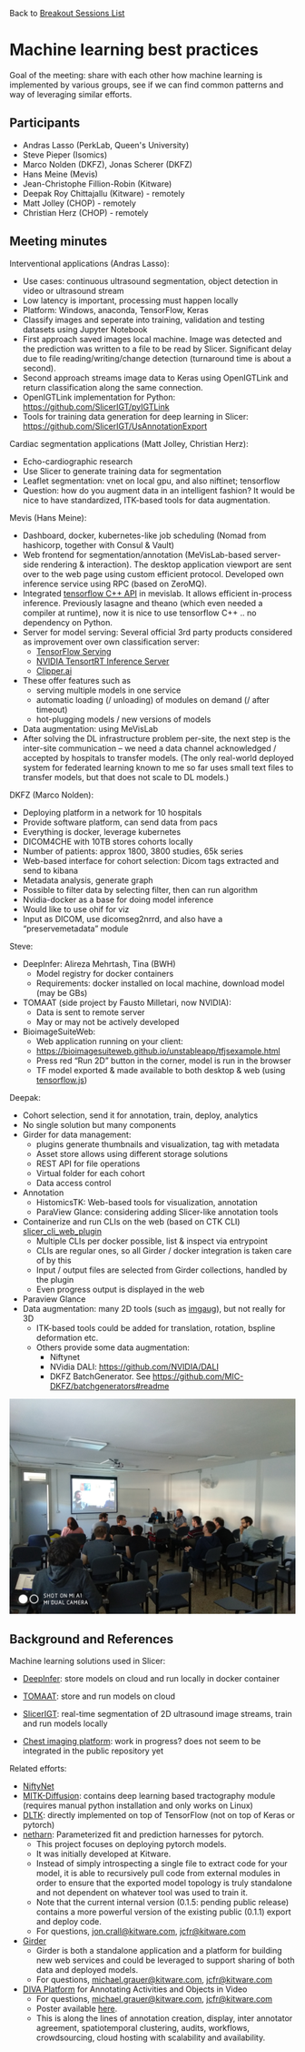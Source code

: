 Back to [Breakout Sessions List](../README.md#breakout-sessions)

# Machine learning best practices

Goal of the meeting: share with each other how machine learning is implemented by various groups, see if we can find common patterns and way of leveraging similar efforts.

## Participants
- Andras Lasso (PerkLab, Queen's University)
- Steve Pieper (Isomics)
- Marco Nolden (DKFZ), Jonas Scherer (DKFZ)
- Hans Meine (Mevis)
- Jean-Christophe Fillion-Robin (Kitware)
- Deepak Roy Chittajallu (Kitware) - remotely
- Matt Jolley (CHOP) - remotely
- Christian Herz (CHOP) - remotely

## Meeting minutes

Interventional applications (Andras Lasso):

- Use cases: continuous ultrasound segmentation, object detection in video or ultrasound stream
- Low latency is important, processing must happen locally
- Platform: Windows, anaconda, TensorFlow, Keras
- Classify images and seperate into training, validation and testing datasets using Jupyter Notebook
- First approach saved images local machine. Image was detected and the prediction was written to a file to be read by Slicer. Significant delay due to file reading/writing/change detection (turnaround time is about a second).
- Second approach streams image data to Keras using OpenIGTLink and return classification along the same connection.
- OpenIGTLink implementation for Python: https://github.com/SlicerIGT/pyIGTLink
- Tools for training data generation for deep learning in Slicer: https://github.com/SlicerIGT/UsAnnotationExport

Cardiac segmentation applications (Matt Jolley, Christian Herz):

- Echo-cardiographic research
- Use Slicer to generate training data for segmentation
- Leaflet segmentation: vnet on local gpu, and also niftinet; tensorflow
- Question: how do you augment data in an intelligent fashion? It would be nice to have standardized, ITK-based tools for data augmentation.

Mevis (Hans Meine):

- Dashboard, docker, kubernetes-like job scheduling (Nomad from hashicorp, together with Consul & Vault)
- Web frontend for segmentation/annotation (MeVisLab-based server-side rendering & interaction). The desktop application viewport are sent over to the web page using custom efficient protocol. Developed own inference service using RPC (based on ZeroMQ).
- Integrated [tensorflow C++ API](https://www.tensorflow.org/guide/extend/cc) in mevislab. It allows efficient in-process inference. Previously lasagne and theano (which even needed a compiler at runtime), now it is nice to use tensorflow C++ .. no dependency on Python.
- Server for model serving: Several official 3rd party products considered as improvement over own classification server:
  - [TensorFlow Serving](https://www.tensorflow.org/serving/)
  - [NVIDIA TensortRT Inference Server](https://devblogs.nvidia.com/nvidia-serves-deep-learning-inference/)
  - [Clipper.ai](http://clipper.ai/)
- These offer features such as
  - serving multiple models in one service
  - automatic loading (/ unloading) of modules on demand (/ after timeout)
  - hot-plugging models / new versions of models
- Data augmentation: using MeVisLab
- After solving the DL infrastructure problem per-site, the next step is the inter-site communication – we need a data channel acknowledged / accepted by hospitals to transfer models. (The only real-world deployed system for federated learning known to me so far uses small text files to transfer models, but that does not scale to DL models.)

DKFZ (Marco Nolden):

- Deploying platform in a network for 10 hospitals
- Provide software platform, can send data from pacs
- Everything is docker, leverage kubernetes
- DICOM4CHE with 10TB stores cohorts locally
- Number of patients: approx 1800, 3800 studies, 65k series
- Web-based interface for cohort selection: Dicom tags extracted and send to kibana
- Metadata analysis, generate graph
- Possible to filter data by selecting filter, then can run algorithm
- Nvidia-docker as a base for doing model inference
- Would like to use ohif for viz
- Input as DICOM, use dicomseg2nrrd, and also have a “preservemetadata” module

Steve:

- DeepInfer: Alireza Mehrtash, Tina (BWH)
  - Model registry for docker containers
  - Requirements: docker installed on local machine, download model (may be GBs)
- TOMAAT (side project by Fausto Milletari, now NVIDIA):
  - Data is sent to remote server
  - May or may not be actively developed
- BioimageSuiteWeb:
  - Web application running on your client:
  - https://bioimagesuiteweb.github.io/unstableapp/tfjsexample.html
  - Press red “Run 2D” button in the corner, model is run in the browser
  - TF model exported & made available to both desktop & web (using [tensorflow.js](https://js.tensorflow.org/))

Deepak:

- Cohort selection, send it for annotation, train, deploy, analytics
- No single solution but many components
- Girder for data management:
  - plugins generate thumbnails and visualization, tag with metadata
  - Asset store allows using different storage solutions
  - REST API for file operations
  - Virtual folder for each cohort
  - Data access control
- Annotation
  - HistomicsTK: Web-based tools for visualization, annotation
  - ParaView Glance: considering adding Slicer-like annotation tools
- Containerize and run CLIs on the web (based on CTK CLI) [slicer_cli_web_plugin](https://github.com/cdeepakroy/slicer_cli_web_plugin)
  - Multiple CLIs per docker possible, list & inspect via entrypoint
  - CLIs are regular ones, so all Girder / docker integration is taken care of by this
  - Input / output files are selected from Girder collections, handled by the plugin
  - Even progress output is displayed in the web
- Paraview Glance
- Data augmentation: many 2D tools (such as [imgaug](https://imgaug.readthedocs.io/en/latest/)), but not really for 3D
  - ITK-based tools could be added for translation, rotation, bspline deformation etc.
  - Others provide some data augmentation:
    - Niftynet
    - NVidia DALI: https://github.com/NVIDIA/DALI 
    - DKFZ BatchGenerator. See https://github.com/MIC-DKFZ/batchgenerators#readme 

![](./MachineLearning_BreakoutSession.jpg)

## Background and References

Machine learning solutions used in Slicer:
- [DeepInfer](http://www.deepinfer.org/): store models on cloud and run locally in docker container
- [TOMAAT](https://github.com/faustomilletari/TOMAAT-Slicer): store and run models on cloud
- [SlicerIGT](https://github.com/SlicerIGT/UsAnnotationExport): real-time segmentation of 2D ultrasound image streams, train and run models locally

- [Chest imaging platform](https://na-mic.github.io/ProjectWeek/PW27_2018_Boston/Projects/CIPDeepLearningLungSegmentation/): work in progress? does not seem to be integrated in the public repository yet

Related efforts:
- [NiftyNet](https://github.com/NifTK/NiftyNet)
- [MITK-Diffusion](http://mitk.org/wiki/MitkDiffusion#Requirements): contains deep learning based tractography module (requires manual python installation and only works on Linux)
- [DLTK](https://github.com/DLTK/DLTK): directly implemented on top of TensorFlow (not on top of Keras or pytorch)
- [netharn](https://github.com/Erotemic/netharn): Parameterized fit and prediction harnesses for pytorch.
  * This project focuses on deploying pytorch models.
  * It was initially developed at Kitware.
  * Instead of simply introspecting a single file to extract code for your model, it is able to recursively pull code from external modules in order to ensure that the exported model topology is truly standalone and not dependent on whatever tool was used to train it.
  * Note that the current internal version (0.1.5: pending public release) contains a more powerful version of the existing public (0.1.1) export and deploy code.
  * For questions, jon.crall@kitware.com, jcfr@kitware.com
- [Girder](http://girder.readthedocs.io/)
  * Girder is both a standalone application and a platform for building new web services and could be leveraged to support sharing of both data and deployed models.
  * For questions, michael.grauer@kitware.com, jcfr@kitware.com
- [DIVA Platform](https://github.com/Kitware/DIVA) for Annotating Activities and Objects in Video
  * For questions, michael.grauer@kitware.com, jcfr@kitware.com
  * Poster available [here](https://data.kitware.com/api/v1/file/5c4ef2628d777f072b1a5324/download).
  * This is along the lines of annotation creation, display, inter annotator agreement, spatiotemporal clustering, audits, workflows, crowdsourcing, cloud hosting with scalability and availability.

